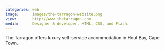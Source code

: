 ```yaml
---
categories: web
image:      images/the-tarragon-website.png
view:       http://www.thetarragon.com
media:      Designer & developer. HTML, CSS, and Flash.
---
```

The Tarragon offers luxury self-service accommodation in Hout Bay, Cape Town.
